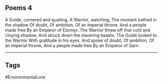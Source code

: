 ## Poems 4
A Guide, cornered and quailing,
A Warrior, watching,
The moment bathed in the shadow
Of doubt,
Of ambition,
Of an imperial throne.
And a people made free
By an Emperor of Ezomyr.
The Warrior threw off that cold and cloying shadow,
And struck down the slavering beasts.
The Guide looked to the Warrior
With gratitude in his eyes.
And spoke of doubt,
Of ambition,
Of an imperial throne,
And a people made free
By an Emperor of Sarn.

---
## Tags
#EnvironmentalLore 